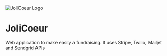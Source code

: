 ![JoliCoeur Logo](http://farm4.staticflickr.com/3680/9108354577_9e3c2b81a2_o.png "JoliCoeur logo")

JoliCoeur
=========

Web application to make easily a fundraising. It uses Stripe, Twilio, Mailjet and Sendgrid APIs
